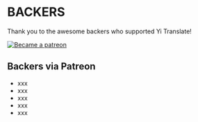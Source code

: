 # BACKERS

Thank you to the awesome backers who supported Yi Translate!

<a href=https://www.patreon.com/lyldev >
<img src=https://c5.patreon.com/external/logo/become_a_patron_button.png alt="Became a patreon">
</a>

## Backers via Patreon

- xxx
- xxx
- xxx
- xxx
- xxx
